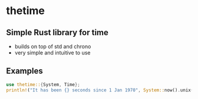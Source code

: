 # thetime
## Simple Rust library for time
- builds on top of std and chrono
- very simple and intuitive to use
## Examples
```rust
use thetime::{System, Time};
println!("It has been {} seconds since 1 Jan 1970", System::now().unix());
```
